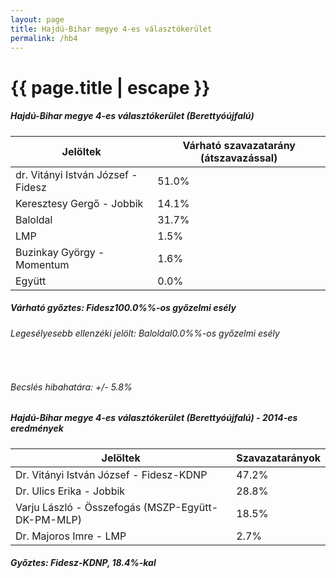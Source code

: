 ```yaml
---
layout: page
title: Hajdú-Bihar megye 4-es választókerület
permalink: /hb4
---
```


<h1 class="page-title">{{ page.title | escape }}</h1>

<div class="section">
    <div class="row">
          <div class="col s12">
		  <h5>Hajdú-Bihar megye 4-es választókerület (Berettyóújfalú)</h5>
            <table class="responsive-table">
              <thead>
                <tr>
                    <th>Jelöltek</th>
                    <th>Várható szavazatarány (átszavazással)</th>
                </tr>
              </thead>
              <tbody>
             <tr>
                  <td>dr. Vitányi István József - Fidesz</td>
				  <td id="id_fidesz">51.0%</td>
			</tr>
			<tr><td>Keresztesy Gergő - Jobbik</td><td id="id_jobbik">14.1%</td></tr>
<tr>
                  <td>Baloldal</td>
				  <td id="id_baloldal">31.7%</td>
			</tr>
			<tr>
                  <td>LMP</td>
				  <td id="lmp">1.5%</td>
			</tr>
			<tr>
				  <td>Buzinkay György - Momentum</td>
				  <td id="momentum">1.6%</td>
			</tr>
<tr>
<td>Együtt</td>
<td id="egyutt">0.0%</td>
</tr>                
              </tbody>
            </table>
			<h5>Várható győztes: <span id="gyoztes">Fidesz</span><span id="esely">100.0%</span><span>%-os győzelmi esély</span></h5>
			<h6>Legesélyesebb ellenzéki jelölt: <span id="masodik">Baloldal</span><span id="esely2">0.0%</span><span>%-os győzelmi esély</span></h6>
			<br/>
			<h6>Becslés hibahatára: +/- 5.8%</h6>
          </div>
    </div>
</div>

<div class="section">
    <div class="row">
          <div class="col s12">
		  <h5>Hajdú-Bihar megye 4-es választókerület (Berettyóújfalú) - 2014-es eredmények</h5>
            <table class="responsive-table">
              <thead>
                <tr>
                    <th>Jelöltek</th>
                    <th>Szavazatarányok</th>
                </tr>
              </thead>
              <tbody>
             <tr>
                  <td>Dr. Vitányi István József - Fidesz-KDNP</td>
				  <td>47.2%</td>
			</tr>
			<tr>
			      <td>Dr. Ulics Erika - Jobbik</td>
				  <td>28.8%</td>
			</tr>
			<tr>
			      <td>Varju László - Összefogás (MSZP-Együtt-DK-PM-MLP)</td>
				  <td>18.5%</td>    
			</tr>
			<tr>
				  <td>Dr. Majoros Imre - LMP</td>
				  <td>2.7%</td>
			</tr>                
              </tbody>
            </table>
			<h5>Győztes: Fidesz-KDNP, 18.4%-kal</h5>
          </div>
    </div>
</div>

